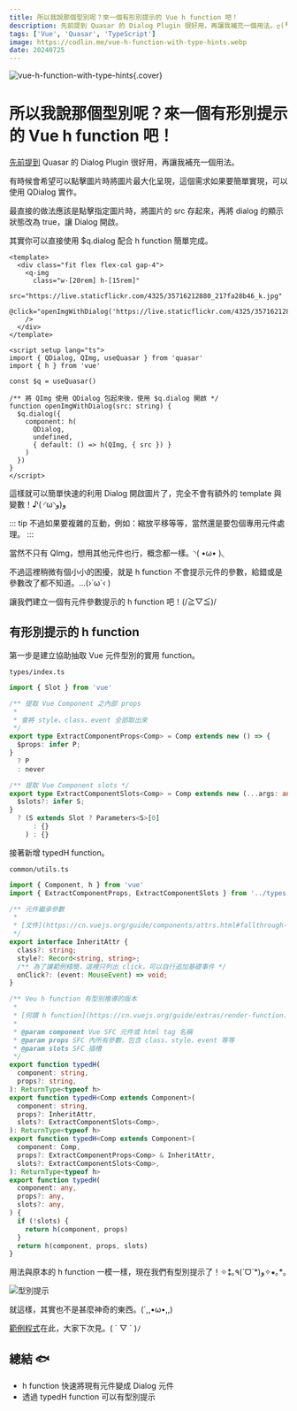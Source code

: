 ```yaml
---
title: 所以我說那個型別呢？來一個有形別提示的 Vue h function 吧！
description: 先前提到 Quasar 的 Dialog Plugin 很好用，再讓我補充一個用法。ლ(╹◡╹ლ)
tags: ['Vue', 'Quasar', 'TypeScript']
image: https://codlin.me/vue-h-function-with-type-hints.webp
date: 20240725
---
```


![vue-h-function-with-type-hints](/vue-h-function-with-type-hints.webp){.cover}

# 所以我說那個型別呢？來一個有形別提示的 Vue h function 吧！

[先前提到](./blog-vue/vue-h-function-makes-quasar-dialog-easier-to-reuse) Quasar 的 Dialog Plugin 很好用，再讓我補充一個用法。

有時候會希望可以點擊圖片時將圖片最大化呈現，這個需求如果要簡單實現，可以使用 QDialog 實作。

最直接的做法應該是點擊指定圖片時，將圖片的 src 存起來，再將 dialog 的顯示狀態改為 true，讓 Dialog 開啟。

其實你可以直接使用 $q.dialog 配合 h function 簡單完成。

```vue
<template>
  <div class="fit flex flex-col gap-4">
    <q-img
      class="w-[20rem] h-[15rem]"
      src="https://live.staticflickr.com/4325/35716212880_217fa28b46_k.jpg"
      @click="openImgWithDialog('https://live.staticflickr.com/4325/35716212880_217fa28b46_k.jpg')"
    />
  </div>
</template>

<script setup lang="ts">
import { QDialog, QImg, useQuasar } from 'quasar'
import { h } from 'vue'

const $q = useQuasar()

/** 將 QImg 使用 QDialog 包起來後，使用 $q.dialog 開啟 */
function openImgWithDialog(src: string) {
  $q.dialog({
    component: h(
      QDialog,
      undefined,
      { default: () => h(QImg, { src }) }
    )
  })
}
</script>
```

這樣就可以簡單快速的利用 Dialog 開啟圖片了，完全不會有額外的 template 與變數！♪( ◜ω◝و(و

::: tip
不過如果要複雜的互動，例如：縮放平移等等，當然還是要包個專用元件處理。
:::

當然不只有 QImg，想用其他元件也行，概念都一樣。◝( •ω• )◟

不過這裡稍微有個小小的困擾，就是 h function 不會提示元件的參數，給錯或是參數改了都不知道。…(›´ω`‹ )

讓我們建立一個有元件參數提示的 h function 吧！(/≧▽≦)/

## 有形別提示的 h function

第一步是建立協助抽取 Vue 元件型別的實用 function。

`types/index.ts`

```ts
import { Slot } from 'vue'

/** 提取 Vue Component 之內部 props
 *
 * 會將 style、class、event 全部取出來
 */
export type ExtractComponentProps<Comp> = Comp extends new () => {
  $props: infer P;
}
  ? P
  : never

/** 提取 Vue Component slots */
export type ExtractComponentSlots<Comp> = Comp extends new (...args: any) => {
  $slots?: infer S;
}
  ? (S extends Slot ? Parameters<S>[0]
      : {}
    ) : {}
```

接著新增 typedH function。

`common/utils.ts`

```ts
import { Component, h } from 'vue'
import { ExtractComponentProps, ExtractComponentSlots } from '../types'

/** 元件繼承參數
 *
 * [文件](https://cn.vuejs.org/guide/components/attrs.html#fallthrough-attributes)
 */
export interface InheritAttr {
  class?: string;
  style?: Record<string, string>;
  /** 為了讓範例精簡，這裡只列出 click，可以自行追加基礎事件 */
  onClick?: (event: MouseEvent) => void;
}

/** Veu h function 有型別推導的版本
 *
 * [何謂 h function](https://cn.vuejs.org/guide/extras/render-function.html)
 *
 * @param component Vue SFC 元件或 html tag 名稱
 * @param props SFC 內所有參數，包含 class、style、event 等等
 * @param slots SFC 插槽
 */
export function typedH(
  component: string,
  props?: string,
): ReturnType<typeof h>
export function typedH<Comp extends Component>(
  component: string,
  props?: InheritAttr,
  slots?: ExtractComponentSlots<Comp>,
): ReturnType<typeof h>
export function typedH<Comp extends Component>(
  component: Comp,
  props?: ExtractComponentProps<Comp> & InheritAttr,
  slots?: ExtractComponentSlots<Comp>,
): ReturnType<typeof h>
export function typedH(
  component: any,
  props?: any,
  slots?: any,
) {
  if (!slots) {
    return h(component, props)
  }
  return h(component, props, slots)
}
```

用法與原本的 h function 一模一樣，現在我們有型別提示了！✧⁑｡٩(ˊᗜˋ*)و✧⁕｡*｡

![型別提示](/vue-h-function-with-type-hints/Untitled.png)

就這樣，其實也不是甚麼神奇的東西。(´,,•ω•,,)

[範例程式](https://stackblitz.com/~/github.com/Codfisher/blog-vue-typed-h)在此，大家下次見。( ´ ▽ ` )ﾉ

## 總結 🐟

- h function 快速將現有元件變成 Dialog 元件
- 透過 typedH function 可以有型別提示
